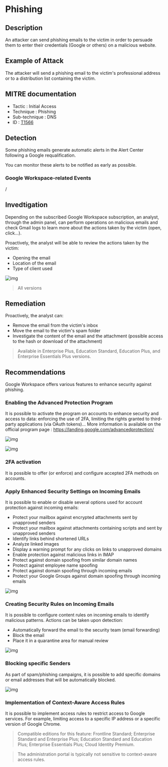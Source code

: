 # Phishing

## Description

An attacker can send phishing emails to the victim in order to persuade them to enter their credentials (Google or others) on a malicious website.

## Example of Attack

The attacker will send a phishing email to the victim's professional address or to a distribution list containing the victim.

## MITRE documentation

- Tactic : Initial Access
- Technique : Phishing
- Sub-technique : DNS
- ID : [T1566](https://attack.mitre.org/techniques/T1566/)

## Detection

Some phishing emails generate automatic alerts in the Alert Center following a Google requalification.

You can monitor these alerts to be notified as early as possible.


### Google Workspace-related Events

/

## Invedtigation

Depending on the subscribed Google Workspace subscription, an analyst, through the admin panel, can perform operations on malicious emails and check Gmail logs to learn more about the actions taken by the victim (open, click...).

Proactively, the analyst will be able to review the actions taken by the victim:
- Opening the email
- Location of the email
- Type of client used

![img](../resources/email_analysis.png)

> All versions

## Remediation

Proactively, the analyst can:
- Remove the email from the victim's inbox
- Move the email to the victim's spam folder
- Investigate the content of the email and the attachment (possible access to the hash or download of the attachment)

> Available in Enterprise Plus, Education Standard, Education Plus, and Enterprise Essentials Plus versions.


## Recommendations

Google Workspace offers various features to enhance security against phishing.

### Enabling the Advanced Protection Program

It is possible to activate the program on accounts to enhance security and access to data: enforcing the use of 2FA, limiting the rights granted to third-party applications (via OAuth tokens)... More information is available on the official program page : https://landing.google.com/advancedprotection/

![img](../resources/sub_advanced_program.png)

![img](../resources/advanced_program.png)

### 2FA activation

It is possible to offer (or enforce) and configure accepted 2FA methods on accounts.

### Apply Enhanced Security Settings on Incoming Emails

It is possible to enable or disable several options used for account protection against incoming emails:

- Protect your mailbox against encrypted attachments sent by unapproved senders
- Protect your mailbox against attachments containing scripts and sent by unapproved senders
- Identify links behind shortened URLs
- Analyze linked images
- Display a warning prompt for any clicks on links to unapproved domains
- Enable protection against malicious links in IMAP
- Protect against domain spoofing from similar domain names
- Protect against employee name spoofing
- Protect against domain spoofing through incoming emails
- Protect your Google Groups against domain spoofing through incoming emails

![img](../resources/email_rules.png)

### Creating Security Rules on Incoming Emails

It is possible to configure content rules on incoming emails to identify malicious patterns. Actions can be taken upon detection:
- Automatically forward the email to the security team (email forwarding)
- Block the email
- Place it in a quarantine area for manual review

![img](../resources/new_email_rules.png)

### Blocking specific Senders

As part of spam/phishing campaigns, it is possible to add specific domains or email addresses that will be automatically blocked.

![img](../resources/block_sender.png)

### Implementation of Context-Aware Access Rules

It is possible to implement access rules to restrict access to Google services. For example, limiting access to a specific IP address or a specific version of Google Chrome.

> Compatible editions for this feature: Frontline Standard; Enterprise Standard and Enterprise Plus; Education Standard and Education Plus; Enterprise Essentials Plus; Cloud Identity Premium.

> The administration portal is typically not sensitive to context-aware access rules.
